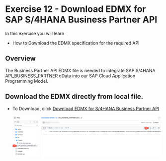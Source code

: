 # Exercise 12 - Download EDMX for SAP S/4HANA Business Partner API

In this exercise you will learn
- How to Download the EDMX specification for the required API

## Overview

The Business Partner API EDMX file is needed to integrate SAP S/4HANA API_BUSINESS_PARTNER oData into our SAP Cloud Application Programming Model. 

## Download the EDMX directly from local file.

- To Download, click [Download EDMX for S/4HANA Business Partner API](/file/API_BUSINESS_PARTNER.edmx)

   ![Download EDMX](/file/images/edmx_download.png)


